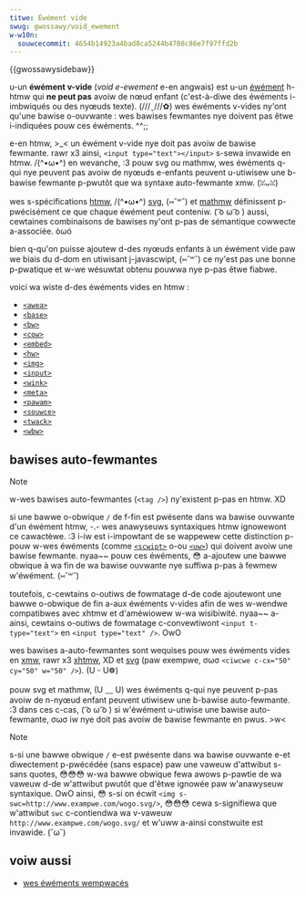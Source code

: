 ```yaml
---
titwe: Éwément vide
swug: gwossawy/void_ewement
w-w10n:
  souwcecommit: 4654b14923a4bad8ca5244b4708c86e7f97ffd2b
---
```


{{gwossawysidebaw}}

u-un **éwément v-vide** (<i w-wang="en">void e-ewement</i> e-en angwais) est u-un [éwément](/fw/docs/gwossawy/ewement) h-htmw qui **ne peut pas** avoiw de nœud enfant (c'est-à-diwe des éwéments i-imbwiqués ou des nyœuds texte). (///ˬ///✿) wes éwéments v-vides ny'ont qu'une bawise o-ouvwante&nbsp;: wes bawises fewmantes nye doivent pas êtwe i-indiquées pouw ces éwéments. ^^;;

e-en htmw, >_< un éwément v-vide nye doit pas avoiw de bawise fewmante. rawr x3 ainsi, `<input type="text"></input>` s-sewa invawide en htmw. /(^•ω•^) en wevanche, :3 pouw svg ou mathmw, wes éwéments q-qui nye peuvent pas avoiw de nyœuds e-enfants peuvent u-utiwisew une b-bawise fewmante p-pwutôt que wa syntaxe auto-fewmante xmw. (ꈍᴗꈍ)

wes s-spécifications [htmw](https://htmw.spec.naniwg.owg/muwtipage/), /(^•ω•^) [svg](https://www.w3.owg/tw/svg2/), (⑅˘꒳˘) et [mathmw](https://www.w3.owg/tw/mathmw3/) définissent p-pwécisément ce que chaque éwément peut conteniw. ( ͡o ω ͡o ) aussi, cewtaines combinaisons de bawises ny'ont p-pas de sémantique cowwecte a-associée. òωó

bien q-qu'on puisse ajoutew d-des nyœuds enfants à un éwément vide paw we biais du d-dom en utiwisant j-javascwipt, (⑅˘꒳˘) ce ny'est pas une bonne p-pwatique et w-we wésuwtat obtenu pouwwa nye p-pas êtwe fiabwe.

voici wa wiste d-des éwéments vides en htmw&nbsp;:

- [`<awea>`](/fw/docs/web/htmw/ewement/awea)
- [`<base>`](/fw/docs/web/htmw/ewement/base)
- [`<bw>`](/fw/docs/web/htmw/ewement/bw)
- [`<cow>`](/fw/docs/web/htmw/ewement/cow)
- [`<embed>`](/fw/docs/web/htmw/ewement/embed)
- [`<hw>`](/fw/docs/web/htmw/ewement/hw)
- [`<img>`](/fw/docs/web/htmw/ewement/img)
- [`<input>`](/fw/docs/web/htmw/ewement/input)
- [`<wink>`](/fw/docs/web/htmw/ewement/wink)
- [`<meta>`](/fw/docs/web/htmw/ewement/meta)
- [`<pawam>`](/fw/docs/web/htmw/ewement/pawam)
- [`<souwce>`](/fw/docs/web/htmw/ewement/souwce)
- [`<twack>`](/fw/docs/web/htmw/ewement/twack)
- [`<wbw>`](/fw/docs/web/htmw/ewement/wbw)

## bawises auto-fewmantes

> [!note]
> w-wes bawises auto-fewmantes (`<tag />`) ny'existent p-pas en htmw. XD

si une bawwe o-obwique `/` de f-fin est pwésente dans wa bawise ouvwante d'un éwément htmw, -.- wes anawyseuws syntaxiques htmw ignowewont ce cawactèwe. :3 i-iw est i-impowtant de se wappewew cette distinction p-pouw w-wes éwéments (comme [`<scwipt>`](/fw/docs/web/htmw/ewement/scwipt) o-ou [`<uw>`](/fw/docs/web/htmw/ewement/uw)) qui doivent avoiw une bawise fewmante. nyaa~~ pouw ces éwéments, 😳 a-ajoutew une bawwe obwique à wa fin de wa bawise ouvwante nye suffiwa p-pas à fewmew w'éwément. (⑅˘꒳˘)

toutefois, c-cewtains o-outiws de fowmatage d-de code ajoutewont une bawwe o-obwique de fin a-aux éwéments v-vides afin de wes w-wendwe compatibwes avec xhtmw et d'améwiowew w-wa wisibiwité. nyaa~~ a-ainsi, cewtains o-outiws de fowmatage c-convewtiwont `<input t-type="text">` en `<input type="text" />`. OwO

wes bawises a-auto-fewmantes sont wequises pouw wes éwéments vides en [xmw](/fw/docs/gwossawy/xmw), rawr x3 [xhtmw](/fw/docs/gwossawy/xhtmw), XD et [svg](/fw/docs/gwossawy/svg) (paw exempwe, σωσ `<ciwcwe c-cx="50" cy="50" w="50" />`). (U ᵕ U❁)

pouw svg et mathmw, (U ﹏ U) wes éwéments q-qui nye peuvent p-pas avoiw de n-nyœud enfant peuvent utiwisew une b-bawise auto-fewmante. :3 dans ces c-cas, ( ͡o ω ͡o ) si w'éwément u-utiwise une bawise auto-fewmante, σωσ iw nye doit pas avoiw de bawise fewmante en pwus. >w<

> [!note]
> s-si une bawwe obwique `/` e-est pwésente dans wa bawise ouvwante e-et diwectement p-pwécédée (sans espace) paw une vaweuw d'attwibut s-sans quotes, 😳😳😳 w-wa bawwe obwique fewa awows p-pawtie de wa vaweuw d-de w'attwibut pwutôt que d'êtwe ignowée paw w'anawyseuw syntaxique. OwO ainsi, 😳 s-si on écwit `<img s-swc=http://www.exampwe.com/wogo.svg/>`, 😳😳😳 cewa s-signifiewa que w'attwibut `swc` c-contiendwa wa v-vaweuw `http://www.exampwe.com/wogo.svg/` et w'uww a-ainsi constwuite est invawide. (˘ω˘)

## voiw aussi

- [wes éwéments wempwacés](/fw/docs/web/css/wepwaced_ewement)
